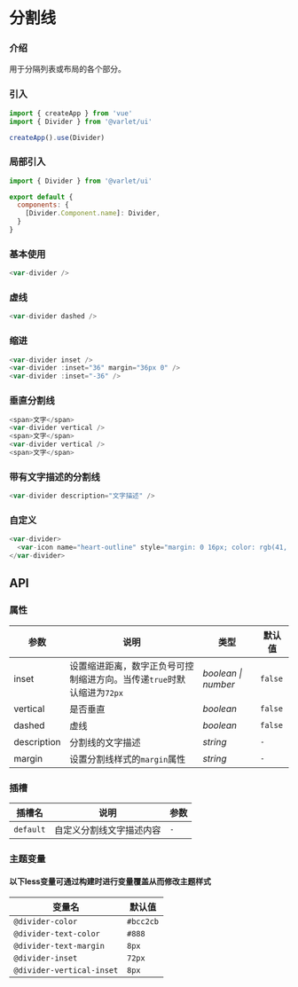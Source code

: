# 分割线

### 介绍
用于分隔列表或布局的各个部分。

### 引入

```js
import { createApp } from 'vue'
import { Divider } from '@varlet/ui'

createApp().use(Divider)
```

### 局部引入

```js
import { Divider } from '@varlet/ui'

export default {
  components: {
    [Divider.Component.name]: Divider,
  }
}
```

### 基本使用
```js
<var-divider />
```

### 虚线
```js
<var-divider dashed />
```

### 缩进
```js
<var-divider inset />
<var-divider :inset="36" margin="36px 0" />
<var-divider :inset="-36" />
```

### 垂直分割线
```js
<span>文字</span>
<var-divider vertical />
<span>文字</span>
<var-divider vertical />
<span>文字</span>
```

### 带有文字描述的分割线
```js
<var-divider description="文字描述" />
```

### 自定义
```js
<var-divider>
  <var-icon name="heart-outline" style="margin: 0 16px; color: rgb(41, 121, 255);" />
</var-divider>
```

## API

### 属性
| 参数 | 说明 | 类型 | 默认值 | 
| --- | --- | --- | --- | 
| inset | 设置缩进距离，数字正负号可控制缩进方向。当传递`true`时默认缩进为`72px` | _boolean \| number_ | `false` |
| vertical | 是否垂直 | _boolean_ | `false` |
| dashed | 虚线 | _boolean_ | `false` |
| description | 分割线的文字描述 | _string_ | `-` |
| margin | 设置分割线样式的`margin`属性 | _string_ | `-` |

### 插槽
| 插槽名 | 说明 | 参数 |
| --- | --- | --- |
| `default` | 自定义分割线文字描述内容 | `-` |

### 主题变量

#### 以下less变量可通过构建时进行变量覆盖从而修改主题样式

| 变量名 | 默认值 |
| --- | --- |
| `@divider-color` | `#bcc2cb` |
| `@divider-text-color` | `#888`|
| `@divider-text-margin` | `8px`|
| `@divider-inset` |  `72px`|
| `@divider-vertical-inset` | `8px`|